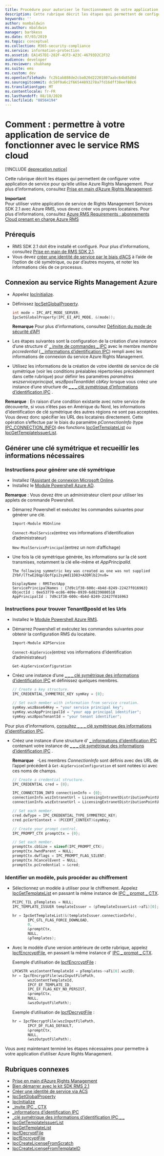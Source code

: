 ```yaml
---
title: Procédure pour autoriser le fonctionnement de votre application de service avec le service RMS cloud | Azure RMS
description: Cette rubrique décrit les étapes qui permettent de configurer votre application de service pour qu’elle utilise Azure Rights Management.
keywords: ''
author: msmbaldwin
ms.author: mbaldwin
manager: barbkess
ms.date: 07/03/2019
ms.topic: conceptual
ms.collection: M365-security-compliance
ms.service: information-protection
ms.assetid: EA1457D1-282F-4CF3-A23C-46793D2C2F32
audience: developer
ms.reviewer: shubhamp
ms.suite: ems
ms.custom: dev
ms.openlocfilehash: fc2b1ab888de2cba020d22201807aabc64b85d8d
ms.sourcegitcommit: dc50f9a6c2f66544893278a7fd16dff38eef88c6
ms.translationtype: MT
ms.contentlocale: fr-FR
ms.lasthandoff: 08/18/2020
ms.locfileid: "88564194"
---
```

# <a name="how-to-enable-your-service-application-to-work-with-cloud-based-rms"></a>Comment : permettre à votre application de service de fonctionner avec le service RMS cloud

[!INCLUDE [deprecation notice](../includes/deprecation-warning.md)]

Cette rubrique décrit les étapes qui permettent de configurer votre application de service pour qu’elle utilise Azure Rights Management. Pour plus d’informations, consultez [Prise en main d’Azure Rights Management](https://technet.microsoft.com/library/jj585016.aspx).

**Important**  
Pour utiliser votre application de service de Rights Management Services SDK 2.1 avec Azure RMS, vous devez créer vos propres locataires. Pour plus d’informations, consultez [Azure RMS Requirements : abonnements Cloud prenant en charge Azure RMS](../requirements.md)

## <a name="prerequisites"></a>Prérequis

-   RMS SDK 2.1 doit être installé et configuré. Pour plus d’informations, consultez [Prise en main de RMS SDK 2.1](getting-started-with-ad-rms-2-0.md).
-   Vous devez [créer une identité de service par le biais d’ACS](https://msdn.microsoft.com/library/gg185924.aspx) à l’aide de l’option de clé symétrique, ou par d’autres moyens, et noter les informations clés de ce processus.

## <a name="connecting-to-the-azure-rights-management-service"></a>Connexion au service Rights Management Azure

- Appelez [IpcInitialize](https://msdn.microsoft.com/library/jj127295.aspx).
- Définissez [IpcSetGlobalProperty](https://msdn.microsoft.com/library/hh535270.aspx).

  ```cpp
  int mode = IPC_API_MODE_SERVER;
  IpcSetGlobalProperty(IPC_EI_API_MODE, &(mode));
  ```

  **Remarque**  Pour plus d’informations, consultez [Définition du mode de sécurité d’API](setting-the-api-security-mode-api-mode.md)


-   Les étapes suivantes sont la configuration de la création d’une instance d’une structure d' [ \_ invite de commandes \_ IPC](https://msdn.microsoft.com/library/hh535278.aspx) avec le membre *membre pccredential*  ([ \_ informations d’identification IPC](https://msdn.microsoft.com/library/hh535275.aspx)) rempli avec les informations de connexion du service Azure Rights Management.
-   Utilisez les informations de la création de votre identité de service de clé symétrique (voir les conditions préalables répertoriées précédemment dans cette rubrique) pour définir les paramètres *paramètres wszserviceprincipal*, *wszBposTenantId*et *cbKey* lorsque vous créez une instance d’une structure de [ \_ \_ \_ clé symétrique d’informations d’identification IPC](https://msdn.microsoft.com/library/dn133062.aspx) .

**Remarque** : En raison d’une condition existante avec notre service de découverte, si vous n’êtes pas en Amérique du Nord, les informations d’identification de clé symétrique des autres régions ne sont pas acceptées. Vous devez donc spécifier les URL des locataires directement. Cette opération s’effectue par le biais du paramètre *pConnectionInfo* (type [IPC\_CONNECTION\_INFO](https://msdn.microsoft.com/library/hh535274.aspx)) des fonctions [IpcGetTemplateList](https://msdn.microsoft.com/library/hh535267.aspx) ou [IpcGetTemplateIssuerList](https://msdn.microsoft.com/library/hh535266.aspx).

## <a name="generate-a-symmetric-key-and-collect-the-needed-information"></a>Générer une clé symétrique et recueillir les informations nécessaires

### <a name="instructions-to-generate-a-symmetric-key"></a>Instructions pour générer une clé symétrique

-   Installez l’[Assistant de connexion Microsoft Online](https://go.microsoft.com/fwlink/p/?LinkID=286152).
-   Installez le [Module Powershell Azure AD](https://bposast.vo.msecnd.net/MSOPMW/8073.4/amd64/AdministrationConfig-en.msi).

**Remarque** : Vous devez être un administrateur client pour utiliser les applets de commande Powershell.

- Démarrez Powershell et exécutez les commandes suivantes pour générer une clé.

    `Import-Module MSOnline`

    `Connect-MsolService`(entrez vos informations d’identification d’administrateur)

    `New-MsolServicePrincipal`(entrez un nom d’affichage)

- Une fois la clé symétrique générée, les informations sur la clé sont transmises, notamment la clé elle-même et *AppPrincipalId*.

  ```output
  The following symmetric key was created as one was not supplied
  ZYbF/lTtwE28qplQofCpi2syWd11D83+A3DRlb2Jnv8=

  DisplayName : RMSTestApp
  ServicePrincipalNames : {7d9c1f38-600c-4b4d-8249-22427f016963}
  ObjectId : 0ee53770-ec86-409e-8939-6d8239880518
  AppPrincipalId : 7d9c1f38-600c-4b4d-8249-22427f016963
  ```


### <a name="instructions-to-find-out-tenantbposid-and-urls"></a>Instructions pour trouver **TenantBposId** et les **Urls**

-   Installez le [Module Powershell Azure RMS](https://technet.microsoft.com/library/jj585012.aspx).
-   Démarrez Powershell et exécutez les commandes suivantes pour obtenir la configuration RMS du locataire.

    `Import-Module AIPService`

    `Connect-AipService`(entrez vos informations d’identification d’administrateur)

    `Get-AipServiceConfiguration`


- Créez une instance d’une  [ \_ \_ \_ clé symétrique des informations d’identification IPC](https://msdn.microsoft.com/library/dn133062.aspx) et définissez quelques membres.

  ```cpp
  // Create a key structure.
  IPC_CREDENTIAL_SYMMETRIC_KEY symKey = {0};

  // Set each member with information from service creation.
  symKey.wszBase64Key = "your service principal key";
  symKey.wszAppPrincipalId = "your app principal identifier";
  symKey.wszBposTenantId = "your tenant identifier";
  ```

Pour plus d’informations, [consultez \_ \_ \_ clé symétrique des informations d’identification IPC](https://msdn.microsoft.com/library/dn133062.aspx).

- Créez une instance d’une structure d' [ \_ informations d’identification IPC](https://msdn.microsoft.com/library/hh535275.aspx) contenant votre instance de [ \_ \_ \_ clé symétrique des informations d’identification IPC](https://msdn.microsoft.com/library/dn133062.aspx) .

  **Remarque**   -Les membres *ConnectionInfo* sont définis avec des URL de l’appel précédent à `Get-AipServiceConfiguration` et sont notées ici avec ces noms de champs.

  ```cpp
  // Create a credential structure.
  IPC_CREDENTIAL cred = {0};

  IPC_CONNECTION_INFO connectionInfo = {0};
  connectionInfo.wszIntranetUrl = LicensingIntranetDistributionPointUrl;
  connectionInfo.wszExtranetUrl = LicensingExtranetDistributionPointUrl;

  // Set each member.
  cred.dwType = IPC_CREDENTIAL_TYPE_SYMMETRIC_KEY;
  cred.pcCertContext = (PCCERT_CONTEXT)&symKey;

  // Create your prompt control.
  IPC_PROMPT_CTX promptCtx = {0};

  // Set each member.
  promptCtx.cbSize = sizeof(IPC_PROMPT_CTX);
  promptCtx.hwndParent = NULL;
  promptCtx.dwflags = IPC_PROMPT_FLAG_SILENT;
  promptCtx.hCancelEvent = NULL;
  promptCtx.pcCredential = &cred;
  ```

### <a name="identify-a-template-and-then-encrypt"></a>Identifier un modèle, puis procéder au chiffrement

- Sélectionnez un modèle à utiliser pour le chiffrement.
    Appelez [IpcGetTemplateList](https://msdn.microsoft.com/library/hh535267.aspx) en passant la même instance de [IPC \_ prompt \_ CTX](https://msdn.microsoft.com/library/hh535278.aspx).

  ```cpp
  PCIPC_TIL pTemplates = NULL;
  IPC_TEMPLATE_ISSUER templateIssuer = (pTemplateIssuerList->aTi)[0];

  hr = IpcGetTemplateList(&(templateIssuer.connectionInfo),
         IPC_GTL_FLAG_FORCE_DOWNLOAD,
         0,
         &promptCtx,
         NULL,
         &pTemplates);
  ```

- Avec le modèle d’une version antérieure de cette rubrique, appelez [IpcfEncrcyptFile](https://msdn.microsoft.com/library/dn133059.aspx), en passant la même instance d' [IPC \_ prompt \_ CTX](https://msdn.microsoft.com/library/hh535278.aspx).

  Exemple d’utilisation de [IpcfEncrcyptFile](https://msdn.microsoft.com/library/dn133059.aspx) :

  ```cpp
  LPCWSTR wszContentTemplateId = pTemplates->aTi[0].wszID;
  hr = IpcfEncryptFile(wszInputFilePath,
         wszContentTemplateId,
         IPCF_EF_TEMPLATE_ID,
         IPC_EF_FLAG_KEY_NO_PERSIST,
         &promptCtx,
         NULL,
         &wszOutputFilePath);
  ```

  Exemple d’utilisation de [IpcfDecryptFile](https://msdn.microsoft.com/library/dn133058.aspx) :

  ```cpp
  hr = IpcfDecryptFile(wszInputFilePath,
         IPCF_DF_FLAG_DEFAULT,
         &promptCtx,
         NULL,
         &wszOutputFilePath);
  ```

Vous avez maintenant terminé les étapes nécessaires pour permettre à votre application d’utiliser Azure Rights Management.

## <a name="related-topics"></a>Rubriques connexes

* [Prise en main d’Azure Rights Management](https://technet.microsoft.com/library/jj585016.aspx)
* [Bien démarrer avec le kit SDK RMS 2.1](getting-started-with-ad-rms-2-0.md)
* [Créer une identité de service via ACS](https://msdn.microsoft.com/library/gg185924.aspx)
* [IpcSetGlobalProperty](https://msdn.microsoft.com/library/hh535270.aspx)
* [IpcInitialize](https://msdn.microsoft.com/library/jj127295.aspx)
* [\_invite IPC \_ CTX](https://msdn.microsoft.com/library/hh535278.aspx)
* [\_informations d’identification IPC](https://msdn.microsoft.com/library/hh535275.aspx)
* [\_clé symétrique des informations d’identification IPC \_ \_](https://msdn.microsoft.com/library/dn133062.aspx)
* [IpcGetTemplateIssuerList](https://msdn.microsoft.com/library/hh535266.aspx)
* [IpcGetTemplateList](https://msdn.microsoft.com/library/hh535267.aspx)
* [IpcfDecryptFile](https://msdn.microsoft.com/library/dn133058.aspx)
* [IpcfEncrcyptFile](https://msdn.microsoft.com/library/dn133059.aspx)
* [IpcCreateLicenseFromScratch](https://msdn.microsoft.com/library/hh535256.aspx)
* [IpcCreateLicenseFromTemplateID](https://msdn.microsoft.com/library/hh535257.aspx)
